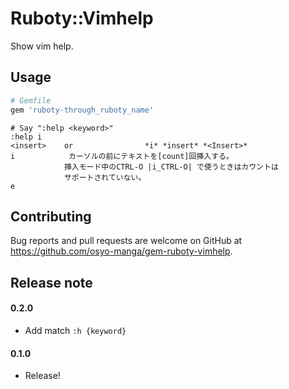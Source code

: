 # Ruboty::Vimhelp

Show vim help.

## Usage

```ruby
# Gemfile
gem 'ruboty-through_ruboty_name'
```

```
# Say ":help <keyword>"
:help i
<insert>    or                *i* *insert* *<Insert>*
i            カーソルの前にテキストを[count]回挿入する。
            挿入モード中のCTRL-O |i_CTRL-O| で使うときはカウントは
            サポートされていない。
e
```

## Contributing

Bug reports and pull requests are welcome on GitHub at https://github.com/osyo-manga/gem-ruboty-vimhelp.

## Release note

#### 0.2.0
  
  * Add match `:h {keyword}`

#### 0.1.0
  
  * Release!

